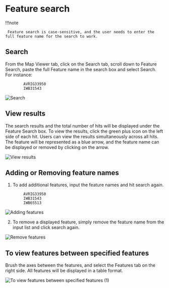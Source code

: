 # Feature search
 
!!!note

     Feature search is case-sensitive, and the user needs to enter the full feature name for the search to work.

## Search
 
From the Map Viewer tab, click on the Search tab, scroll down to Feature Search, paste the full Feature name in the search box and select Search. For instance:
```
        AVRIG33950
        IWB31543  
```

![Search](https://github.com/user-attachments/assets/478b157c-f607-4f3e-8116-36fa04e0f1b7)

## View results
 
The search results and the total number of hits will be displayed under the Feature Search box. To view the results, click the green plus icon on the left side of each hit. Users can view the results simultaneously across all hits. The feature will be represented as a blue arrow, and the feature name can be displayed or removed by clicking on the arrow.  

![View results](https://github.com/user-attachments/assets/ab590a89-de94-45b7-867c-0724b682b592)

## Adding or Removing feature names
 
1. To add additional features, input the feature names and hit search again.

```
        AVRIG33950
        IWB31543
        IWB65513 
```

![Adding features](https://github.com/user-attachments/assets/ab9e781f-a8fa-474e-bc9d-2c17bbd775d1)

2. To remove a displayed feature, simply remove the feature name from the input list and click search again.

![Remove features](https://github.com/user-attachments/assets/58283bca-355b-4ee0-84e1-19dfefa6526d)

## To view features between specified features

Brush the axes between the features, and select the Features tab on the right side. All features will be displayed in a table format.

![To view features between specified features (1)](https://github.com/user-attachments/assets/3aff178b-6817-46b2-a299-678cf7d25a31)
